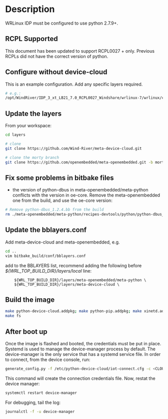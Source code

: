 Description
===========
WRLinux IDP must be configured to use python 2.7.9+.

RCPL Supported
--------------
This document has been updated to support RCPL0027 + only.  Previous
RCPLs did not have the correct version of python.

Configure without device-cloud
------------------------------
This is an example configuration.  Add any specific layers required.

```sh
# e.g.:
/opt/WindRiver/IDP_3_xt_LB21_7.0_RCPL0027_Windshare/wrlinux-7/wrlinux/configure --enable-rootfs=idp --enable-addons=wr-idp --enable-kernel=idp  --without-layer=wr-srm,wr-mcafee --enable-board=intel-baytrail-64 --with-template=feature/python279 --with-rcpl-version=0027
```

Update the layers
-----------------
From your workspace:
```sh
cd layers

# clone
git clone https://github.com/Wind-River/meta-device-cloud.git

# clone the morty branch
git clone https://github.com/openembedded/meta-openembedded.git -b morty

```

Fix some problems in bitbake files
----------------------------------
  * the version of python-dbus in meta-openembedded/meta-python
  conflicts with the version in oe-core.  Remove the meta-openembedded
  one from the build, and use the oe-core version:

```sh
# Remove python-dbus_1.2.4.bb from the build
rm ./meta-openembedded/meta-python/recipes-devtools/python/python-dbus_1.2.4.bb
```

Update the bblayers.conf
------------------------
Add meta-device-cloud and meta-openembedded, e.g.

```sh
cd ..
vim bitbake_build/conf/bblayers.conf
```

add to the BBLAYERS list, recommend adding the following before 
*${WRL_TOP_BUILD_DIR}/layers/local* line:


```
	${WRL_TOP_BUILD_DIR}/layers/meta-openembedded/meta-python \
	${WRL_TOP_BUILD_DIR}/layers/meta-device-cloud \
```

Build the image
---------------
```sh
make python-device-cloud.addpkg; make python-pip.addpkg; make xinetd.addpkg; make inetutils.addpkg
make fs
```

After boot up
-------------
Once the image is flashed and booted, the credentials must be put in
place.  Systemd is used to manage the device-manager process by
default.  The device-manager is the only service that has a systemd
service file.  In order to connect, from the device console, run:
```sh
generate_config.py -f /etc/python-device-cloud/iot-connect.cfg -c <CLOUD URL> -p 8883 -t <APP TOKEN>
```
This command will create the connection credentials file.  Now, restat
the device manager:
```sh
systemctl restart device-manager
```

For debugging, tail the log:
```sh
journalctl -f -u device-manager
```
